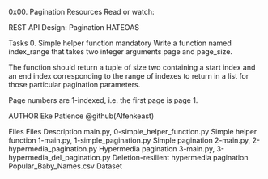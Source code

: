 0x00. Pagination
Resources
Read or watch:

REST API Design: Pagination
HATEOAS

Tasks
0. Simple helper function
mandatory
Write a function named index_range that takes two integer arguments page and page_size.

The function should return a tuple of size two containing a start index and an end index corresponding to the range of indexes to return in a list for those particular pagination parameters.

Page numbers are 1-indexed, i.e. the first page is page 1.

AUTHOR
Eke Patience @github(Alfenkeast)

Files
Files	Description
main.py, 0-simple_helper_function.py	Simple helper function
1-main.py, 1-simple_pagination.py	Simple pagination
2-main.py, 2-hypermedia_pagination.py	Hypermedia pagination
3-main.py, 3-hypermedia_del_pagination.py	Deletion-resilient hypermedia pagination
Popular_Baby_Names.csv	Dataset
